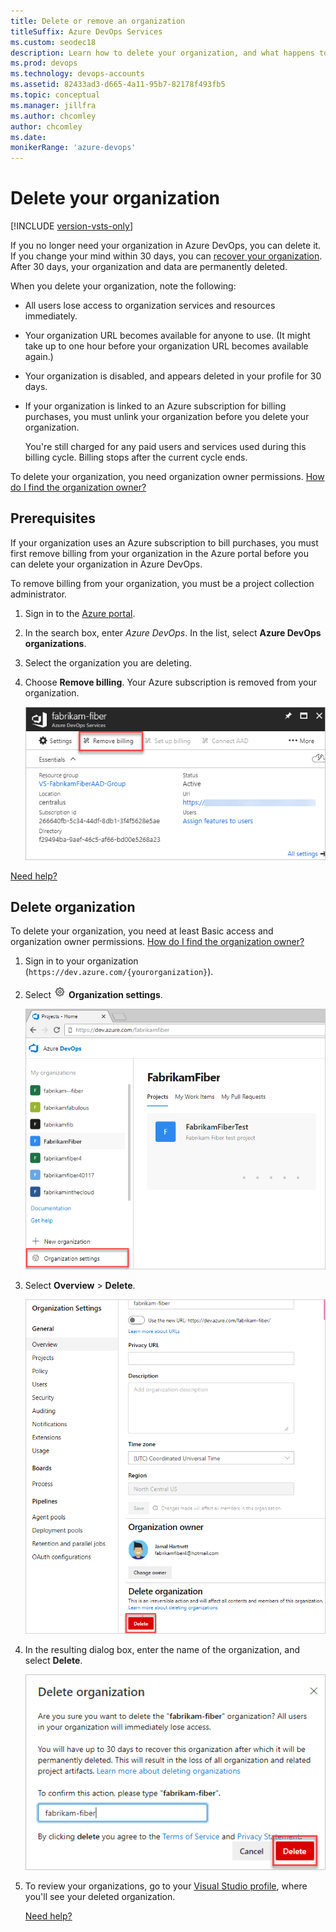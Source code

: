 ```yaml
---
title: Delete or remove an organization
titleSuffix: Azure DevOps Services
ms.custom: seodec18
description: Learn how to delete your organization, and what happens to users when you do.
ms.prod: devops
ms.technology: devops-accounts
ms.assetid: 82433ad3-d665-4a11-95b7-82178f493fb5
ms.topic: conceptual
ms.manager: jillfra
ms.author: chcomley
author: chcomley
ms.date: 
monikerRange: 'azure-devops'
---
```


# Delete your organization

[!INCLUDE [version-vsts-only](../../_shared/version-vsts-only.md)]

If you no longer need your organization in Azure DevOps, you can delete it. If you change your mind within 30 days, you can [recover your organization](recover-your-vsts-organization.md).
After 30 days, your organization and data are permanently deleted.

When you delete your organization, note the following:

* All users lose access to organization services and resources immediately.

* Your organization URL becomes available for anyone to use. (It might take up to one hour before your organization URL becomes available again.)

* Your organization is disabled, and appears deleted in your profile for 30 days.

* If your organization is linked to an Azure subscription for billing purchases, you must unlink your organization before you delete your organization.

  You're still charged for any paid users and services used during this billing cycle. Billing stops after the current cycle ends.

To delete your organization, you need organization owner permissions. [How do I find the organization owner?](faq-delete-restore-organization.md#find-owner)

## Prerequisites

If your organization uses an Azure subscription to bill purchases, you must first remove billing from your organization in the Azure portal before you can delete your organization in Azure DevOps.

To remove billing from your organization, you must be a project collection administrator.

1. Sign in to the [Azure portal](https://portal.azure.com).
2. In the search box, enter *Azure DevOps*. In the list, select **Azure DevOps organizations**.
3. Select the organization you are deleting.
4. Choose **Remove billing**. Your Azure subscription is removed from your organization.

   ![Screenshot of the Azure portal, with Remove billing highlighted](_img/_shared/azure-portal-remove-billing.png)

  [Need help?](faq-delete-restore-organization.md#get-support)

## Delete organization

To delete your organization, you need at least Basic access and organization owner
permissions. [How do I find the organization owner?](faq-delete-restore-organization.md#find-owner)

1. Sign in to your organization (```https://dev.azure.com/{yourorganization}```).

2. Select ![gear icon](../../_img/icons/gear-icon.png) **Organization settings**.

    ![Open Organization settings](../../_shared/_img/settings/open-admin-settings-vert.png)


3. Select **Overview** > **Delete**.

   ![Screenshot of organization settings, with Overview and Delete highlighted](_img/delete-organization/organization-overview-settings.png)

4. In the resulting dialog box, enter the name of the organization, and select **Delete**.

   ![Screenshot of Delete Account dialog box](_img/delete-organization/delete-organization-popup.png)

5. To review your organizations, go to your [Visual Studio profile](https://app.vsaex.visualstudio.com/profile/view), where you'll see your deleted organization.

   [Need help?](faq-delete-restore-organization.md#get-support)


